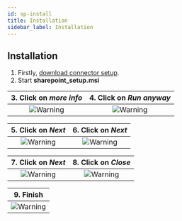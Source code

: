 ```yaml
---
id: sp-install
title: Installation
sidebar_label: Installation
---
```


## Installation

1. Firstly, [download connector setup](https://dw.kizeo.net/download/sharepoint/sharepoint_setup.msi).
2. Start **sharepoint_setup.msi**


| 3. Click on *more info*|4. Click on *Run anyway*|
|:-------------:|:-------------:|
|![Warning][installen-03]|![Warning][installen-04]|

| 5. Click on *Next*|6. Click on *Next*|
|:-------------:|:-------------:|
|![Warning][installen-05]|![Warning][installen-06]|

| 7. Click on *Next*|8. Click on *Close*|
|:-------------:|:-------------:|
|![Warning][installen-07]|![Warning][installen-08]|

| 9. Finish |
|:-------------:|
|![Warning][installen-09]|


<!-- ************************** -->
<!-- ***** Pictures List ***** --> 
<!-- ************************** -->

[installen-03]: /kizeo-forms-documentations/img/sp/en/installen-03.png
[installen-04]: /kizeo-forms-documentations/img/sp/en/installen-04.png
[installen-05]: /kizeo-forms-documentations/img/sp/en/installen-05.png
[installen-06]: /kizeo-forms-documentations/img/sp/en/installen-06.png
[installen-07]: /kizeo-forms-documentations/img/sp/en/installen-07.png
[installen-08]: /kizeo-forms-documentations/img/sp/en/installen-08.png
[installen-09]: /kizeo-forms-documentations/img/sp/en/installen-09.png
[separator]: /kizeo-forms-documentations/img/sp/en/installen-09.png